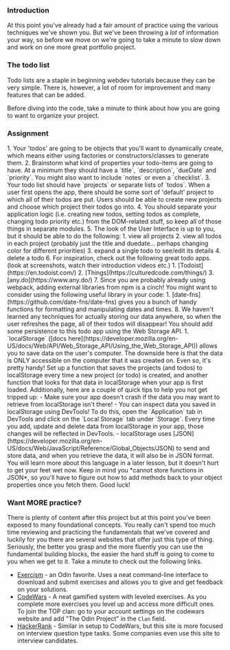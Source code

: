 ### Introduction
At this point you've already had a fair amount of practice using the various techniques we've shown you. But we've been throwing a _lot_ of information your way, so before we move on we're going to take a minute to slow down and work on one more great portfolio project.

### The todo list

Todo lists are a staple in beginning webdev tutorials because they can be very simple.  There is, however, a lot of room for improvement and many features that can be added.

Before diving into the code, take a minute to think about how you are going to want to organize your project.

### Assignment

<div class="lesson-content__panel" markdown="1">
1. Your 'todos' are going to be objects that you'll want to dynamically create, which means either using factories or constructors/classes to generate them.
2. Brainstorm what kind of properties your todo-items are going to have. At a minimum they should have a `title`, `description`, `dueDate` and `priority`.  You might also want to include `notes`  or even a `checklist`.
3. Your todo list should have `projects` or separate lists of `todos`.  When a user first opens the app, there should be some sort of 'default' project to which all of their todos are put.  Users should be able to create new projects and choose which project their todos go into.
4. You should separate your application logic (i.e. creating new todos, setting todos as complete, changing todo priority etc.) from the DOM-related stuff, so keep all of those things in separate modules.
5. The look of the User Interface is up to you, but it should be able to do the following:
   1. view all projects
   2. view all todos in each project (probably just the title and duedate... perhaps changing color for different priorities)
   3. expand a single todo to see/edit its details
   4. delete a todo
6. For inspiration, check out the following great todo apps. (look at screenshots, watch their introduction videos etc.)
   1. [Todoist](https://en.todoist.com/)
   2. [Things](https://culturedcode.com/things/)
   3. [any.do](https://www.any.do/)
7. Since you are probably already using webpack, adding external libraries from npm is a cinch!  You might want to consider using the following useful library in your code:
   1. [date-fns](https://github.com/date-fns/date-fns) gives you a bunch of handy functions for formatting and manipulating dates and times.
8. We haven't learned any techniques for actually storing our data anywhere, so when the user refreshes the page, all of their todos will disappear! You should add some persistence to this todo app using the Web Storage API.
   1. `localStorage` ([docs here](https://developer.mozilla.org/en-US/docs/Web/API/Web_Storage_API/Using_the_Web_Storage_API)) allows you to save data on the user's computer. The downside here is that the data is ONLY accessible on the computer that it was created on. Even so, it's pretty handy! Set up a function that saves the projects (and todos) to localStorage every time a new project (or todo) is created, and another function that looks for that data in localStorage when your app is first loaded. Additionally, here are a couple of quick tips to help you not get tripped up:
      - Make sure your app doesn't crash if the data you may want to retrieve from localStorage isn't there!
      - You can inspect data you saved in localStorage using DevTools! To do this, open the `Application` tab in DevTools and click on the `Local Storage` tab under `Storage`. Every time you add, update and delete data from localStorage in your app, those changes will be reflected in DevTools. 
      - localStorage uses [JSON](https://developer.mozilla.org/en-US/docs/Web/JavaScript/Reference/Global_Objects/JSON) to send and store data, and when you retrieve the data, it will also be in JSON format. You will learn more about this language in a later lesson, but it doesn't hurt to get your feet wet now. Keep in mind you *cannot store functions in JSON*, so you'll have to figure out how to add methods back to your object properties once you fetch them. Good luck!

</div>

###  Want MORE practice?

There is plenty of content after this project but at this point you've been exposed to many foundational concepts. You really can't spend too much time reviewing and practicing the fundamentals that we've covered and luckily for you there are several websites that offer just this type of thing. Seriously, the better you grasp and the more fluently you can use the fundamental building blocks, the easier the hard stuff is going to come to you when we get to it. Take a minute to check out the following links.

- [Exercism](http://exercism.io/) - an Odin favorite.  Uses a neat command-line interface to download and submit exercises and allows you to give and get feedback on your solutions.
- [CodeWars](https://www.codewars.com/) - A neat gamified system with leveled exercises.  As you complete more exercises you level up and access more difficult ones. To join the TOP clan: go to your account settings on the codewars website and add "The Odin Project" in the `Clan` field. 
- [HackerRank](https://www.hackerrank.com/) - Similar in setup to CodeWars, but this site is more focused on interview question type tasks.  Some companies even use this site to interview candidates.
